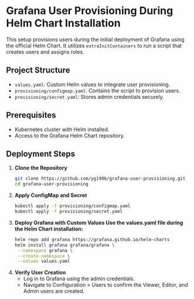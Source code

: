 # Grafana User Provisioning During Helm Chart Installation

This setup provisions users during the initial deployment of Grafana using the official Helm Chart. It utilizes `extraInitContainers` to run a script that creates users and assigns roles.

## Project Structure
- `values.yaml`: Custom Helm values to integrate user provisioning.
- `provisioning/configmap.yaml`: Contains the script to provision users.
- `provisioning/secret.yaml`: Stores admin credentials securely.

## Prerequisites
- Kubernetes cluster with Helm installed.
- Access to the Grafana Helm Chart repository.

## Deployment Steps

1. **Clone the Repository**
   ```bash
   git clone https://github.com/yg1996/grafana-user-provisioning.git
   cd grafana-user-provisioning
   ```
2. **Apply ConfigMap and Secret**
   ```bash
   kubectl apply -f provisioning/configmap.yaml
   kubectl apply -f provisioning/secret.yaml
   ```
3. **Deploy Grafana with Custom Values Use the values.yaml file during the Helm Chart installation:**
   ```bash
   helm repo add grafana https://grafana.github.io/helm-charts
   helm install grafana grafana/grafana \
    --namespace grafana \
    --create-namespace \
    --values values.yaml
   ```
2. **Verify User Creation**
   * Log in to Grafana using the admin credentials.
   * Navigate to Configuration > Users to confirm the Viewer, Editor, and Admin users are created.